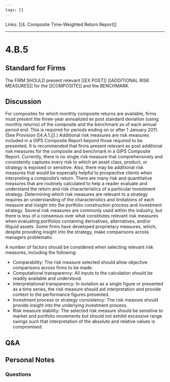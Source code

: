 ```yaml
---
tags: []
---
```

Links: [[4. Composite Time-Weighted Return Report]]
___
# 4.B.5
## Standard for Firms
The FIRM SHOULD present relevant [[EX POST]] [[ADDITIONAL RISK MEASURES]] for the [[COMPOSITE]] and the BENCHMARK.
## Discussion
For composites for which monthly composite returns are available, firms must present the three-year annualized ex post standard deviation (using monthly returns) of the composite and the benchmark as of each annual period end. This is required for periods ending on or after 1 January 2011. (See Provision [[4.A.1.j]].) Additional risk measures are risk measures included in a GIPS Composite Report beyond those required to be presented. It is recommended that firms present relevant ex post additional risk measures for the composite and benchmark in a GIPS Composite Report. Currently, there is no single risk measure that comprehensively and consistently captures every risk to which an asset class, product, or strategy is exposed or sensitive. Also, there may be additional risk measures that would be especially helpful to prospective clients when interpreting a composite’s return. There are many risk and quantitative measures that are routinely calculated to help a reader evaluate and understand the return and risk characteristics of a particular investment strategy. Determining which risk measures are relevant to a strategy requires an understanding of the characteristics and limitations of each measure and insight into the portfolio construction process and investment strategy. Several risk measures are commonly used within the industry, but there is less of a consensus over what constitutes relevant risk measures when evaluating portfolios containing derivatives, alternatives, and/or illiquid assets. Some firms have developed proprietary measures, which, despite providing insight into the strategy, make comparisons across managers problematic.

A number of factors should be considered when selecting relevant risk measures, including the following:
- Comparability: The risk measure selected should allow objective comparisons across firms to be made.
- Computational transparency: All inputs to the calculation should be readily available and understood.
- Interpretational transparency: In isolation as a single figure or presented as a time series, the risk measure should aid interpretation and provide context to the performance figures presented.
- Investment process or strategy consistency: The risk measure should provide insight into the underlying investment process.
- Risk measure stability: The selected risk measure should be sensitive to market and portfolio movements but should not exhibit excessive range swings such that interpretation of the absolute and relative values is compromised.
## Q&A

## Personal Notes

### Questions